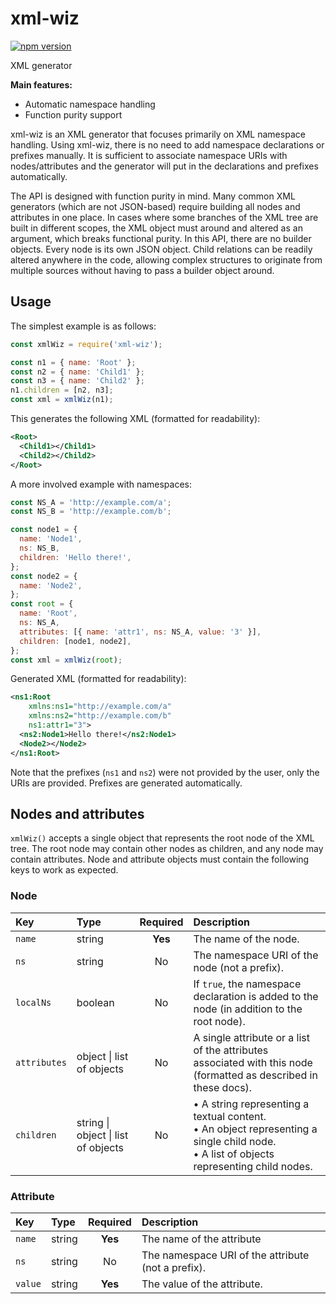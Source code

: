 # xml-wiz

[![npm version](https://badge.fury.io/js/xml-wiz.svg)](https://badge.fury.io/js/xml-wiz)

XML generator

**Main features:**

- Automatic namespace handling
- Function purity support

xml-wiz is an XML generator that focuses primarily on XML namespace handling.
Using xml-wiz, there is no need to add namespace declarations or prefixes
manually. It is sufficient to associate namespace URIs with nodes/attributes
and the generator will put in the declarations and prefixes automatically.

The API is designed with function purity in mind. Many common XML generators
(which are not JSON-based) require building all nodes and attributes in one
place. In cases where some branches of the XML tree are built in different
scopes, the XML object must around and altered as an argument, which breaks
functional purity. In this API, there are no builder objects. Every node is its
own JSON object. Child relations can be readily altered anywhere in the code,
allowing complex structures to originate from multiple sources without having to
pass a builder object around.

## Usage

The simplest example is as follows:

```js
const xmlWiz = require('xml-wiz');

const n1 = { name: 'Root' };
const n2 = { name: 'Child1' };
const n3 = { name: 'Child2' };
n1.children = [n2, n3];
const xml = xmlWiz(n1);
```

This generates the following XML (formatted for readability):

```xml
<Root>
  <Child1></Child1>
  <Child2></Child2>
</Root>
```

A more involved example with namespaces:

```js
const NS_A = 'http://example.com/a';
const NS_B = 'http://example.com/b';

const node1 = {
  name: 'Node1',
  ns: NS_B,
  children: 'Hello there!',
};
const node2 = {
  name: 'Node2',
};
const root = {
  name: 'Root',
  ns: NS_A,
  attributes: [{ name: 'attr1', ns: NS_A, value: '3' }],
  children: [node1, node2],
};
const xml = xmlWiz(root);
```

Generated XML (formatted for readability):

```xml
<ns1:Root
    xmlns:ns1="http://example.com/a"
    xmlns:ns2="http://example.com/b"
    ns1:attr1="3">
  <ns2:Node1>Hello there!</ns2:Node1>
  <Node2></Node2>
</ns1:Root>
```

Note that the prefixes (`ns1` and `ns2`) were not provided by the user, only the
URIs are provided. Prefixes are generated automatically.

## Nodes and attributes

`xmlWiz()` accepts a single object that represents the root node of the XML
tree. The root node may contain other nodes as children, and any node may
contain attributes. Node and attribute objects must contain the following keys
to work as expected.

### Node

| Key          | Type                                | Required | Description                                                                                                                                                       |
| :----------- | :---------------------------------- | :------: | :---------------------------------------------------------------------------------------------------------------------------------------------------------------- |
| `name`       | string                              | **Yes**  | The name of the node.                                                                                                                                             |
| `ns`         | string                              |    No    | The namespace URI of the node (not a prefix).                                                                                                                     |
| `localNs`    | boolean                             |    No    | If `true`, the namespace declaration is added to the node (in addition to the root node).                                                                         |
| `attributes` | object \| list of objects           |    No    | A single attribute or a list of the attributes associated with this node (formatted as described in these docs).                                                  |
| `children`   | string \| object \| list of objects |    No    | &bullet; A string representing a textual content.<br>&bullet; An object representing a single child node.<br>&bullet; A list of objects representing child nodes. |

### Attribute

| Key     | Type   | Required | Description                                        |
| :------ | :----- | :------: | :------------------------------------------------- |
| `name`  | string | **Yes**  | The name of the attribute                          |
| `ns`    | string |    No    | The namespace URI of the attribute (not a prefix). |
| `value` | string | **Yes**  | The value of the attribute.                        |
